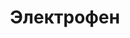 ---
id: '51'
title: Электрофен 
description: Залог 2000 рублей
price: '200'
order: 51
default_thumbnail_image: images/IMG_20210204_145642_sm.jpg
default_original_image: images/IMG_20210204_145642.jpg
category: content/category/01electro.md
featured: true
layout: product
---